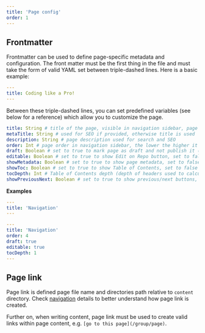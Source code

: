 ```yaml
---
title: 'Page config'
order: 1
---
```


## Frontmatter

Frontmatter can be used to define page-specific metadata and configuration.
The front matter must be the first thing in the file and must take the form
of valid YAML set between triple-dashed lines. Here is a basic example:

```yaml
---
title: Coding like a Pro!
---
```

Between these triple-dashed lines, you can set predefined variables
(see below for a reference) which allow you to customize the page.

```yaml
title: String # title of the page, visible in navigation sidebar, page content title, browser tab title and used for SEO and search
metaTitle: String # used for SEO if provided, otherwise title is used
description: String # page description used for search and SEO
order: Int # page order in navigation sidebar, the lower the higher it will appear
draft: Boolean # set to true to mark page as draft and not publish it (unless overriden by features.publishDraft property)
editable: Boolean # set to true to show Edit on Repo button, set to false to hide it
showMetadata: Boolean # set to true to show page metadata, set to false to hide it
showToc: Boolean # set to true to show Table of Contents, set to false to hide it
tocDepth: Int # Table of Contents depth (depth of headers used to calculate ToC)
showPreviousNext: Boolean # set to true to show previous/next buttons, set to false to hide it
```

**Examples**

<Layout>

```yaml
---
title: 'Navigation'
---
```

```yaml
---
title: 'Navigation'
order: 4
draft: true
editable: true
tocDepth: 1
---
```

</Layout>

## Page link

Page link is defined page file name and directories path relative to `content`
directory. Check [navigation](/content/fondamentaux/navigation) details
to better understand how page link is created.

Further on, when writing content, page link must be used to create valid
links within page content, e.g. `[go to this page](/group/page)`.
